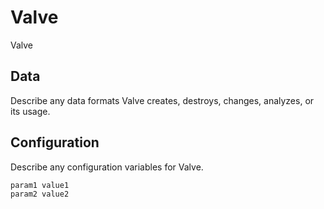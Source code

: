 # Valve

Valve

## Data

Describe any data formats Valve creates, destroys, changes, analyzes, or its usage.




## Configuration

Describe any configuration variables for Valve.

```
param1 value1
param2 value2
```
